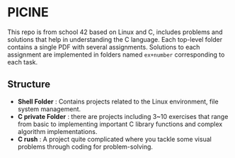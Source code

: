 # PICINE

This repo is from school 42 based on Linux and C, includes problems and solutions that help in understanding the C language.
Each top-level folder contains a single PDF with several assignments.
Solutions to each assignment are implemented in folders named `ex+number` corresponding to each task.

## Structure
- **Shell Folder** :
  Contains projects related to the Linux environment, file system management.
- **C private Folder** :
  there are projects including 3~10 exercises that range from basic to implementing important C library functions and complex algorithm implementations.
- **C rush** :
  A project quite complicated where you tackle some visual problems through coding for problem-solving.
